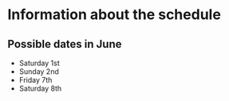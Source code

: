 # Information about the schedule

## Possible dates in June
* Saturday 1st
* Sunday 2nd
* Friday 7th
* Saturday 8th
